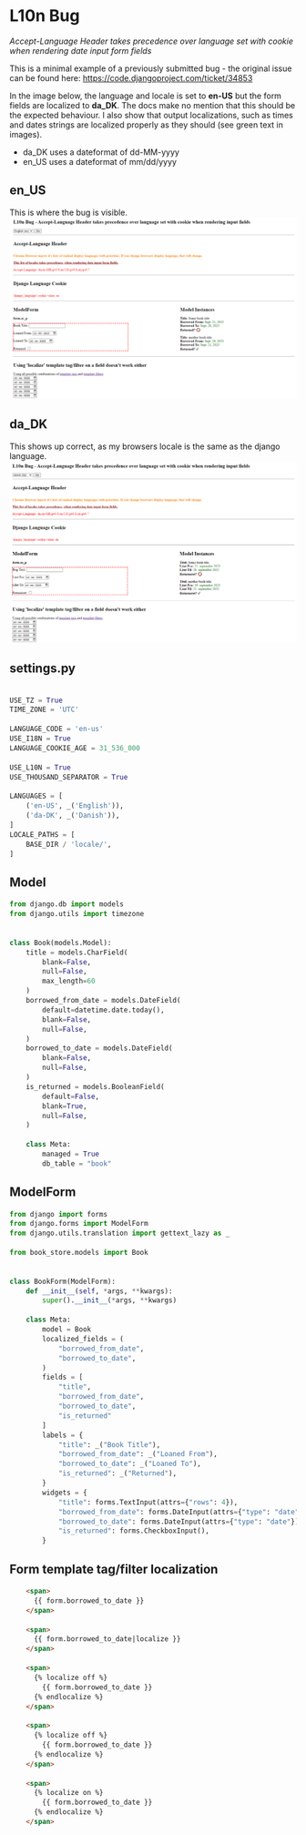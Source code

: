 # L10n Bug
*Accept-Language Header takes precedence over language set with cookie when rendering date input form fields*

This is a minimal example of a previously submitted bug - the original issue can be found here: https://code.djangoproject.com/ticket/34853

In the image below, the language and locale is set to **en-US** but the form fields are localized to **da_DK**. The docs make no mention that this should be the expected behaviour. I also show that output localizations, such as times and dates strings are localized properly as they should (see green text in images).

- da_DK uses a dateformat of dd-MM-yyyy
- en_US uses a dateformat of mm/dd/yyyy

## en_US
This is where the bug is visible.
![en.PNG](en.PNG)

## da_DK
This shows up correct, as my browsers locale is the same as the django language.
![da.PNG](da.PNG)

## settings.py
```python

USE_TZ = True
TIME_ZONE = 'UTC'

LANGUAGE_CODE = 'en-us'
USE_I18N = True
LANGUAGE_COOKIE_AGE = 31_536_000

USE_L10N = True
USE_THOUSAND_SEPARATOR = True

LANGUAGES = [
    ('en-US', _('English')),
    ('da-DK', _('Danish')),
]
LOCALE_PATHS = [
    BASE_DIR / 'locale/',
]

```
## Model
```python
from django.db import models
from django.utils import timezone


class Book(models.Model):
    title = models.CharField(
        blank=False,
        null=False,
        max_length=60
    )
    borrowed_from_date = models.DateField(
        default=datetime.date.today(),
        blank=False,
        null=False,
    )
    borrowed_to_date = models.DateField(
        blank=False,
        null=False,
    )
    is_returned = models.BooleanField(
        default=False,
        blank=True,
        null=False,
    )

    class Meta:
        managed = True
        db_table = "book"

```

## ModelForm
```python
from django import forms
from django.forms import ModelForm
from django.utils.translation import gettext_lazy as _

from book_store.models import Book


class BookForm(ModelForm):
    def __init__(self, *args, **kwargs):
        super().__init__(*args, **kwargs)

    class Meta:
        model = Book
        localized_fields = (
            "borrowed_from_date",
            "borrowed_to_date",
        )
        fields = [
            "title",
            "borrowed_from_date",
            "borrowed_to_date",
            "is_returned"
        ]
        labels = {
            "title": _("Book Title"),
            "borrowed_from_date": _("Loaned From"),
            "borrowed_to_date": _("Loaned To"),
            "is_returned": _("Returned"),
        }
        widgets = {
            "title": forms.TextInput(attrs={"rows": 4}),
            "borrowed_from_date": forms.DateInput(attrs={"type": "date"}),
            "borrowed_to_date": forms.DateInput(attrs={"type": "date"}),
            "is_returned": forms.CheckboxInput(),
        }

```

## Form template tag/filter localization
```html
    <span>
      {{ form.borrowed_to_date }}
    </span>

    <span>
      {{ form.borrowed_to_date|localize }}
    </span>

    <span>
      {% localize off %}
        {{ form.borrowed_to_date }}
      {% endlocalize %}
    </span>

    <span>
      {% localize off %}
        {{ form.borrowed_to_date }}
      {% endlocalize %}
    </span>

    <span>
      {% localize on %}
        {{ form.borrowed_to_date }}
      {% endlocalize %}
    </span>
```
